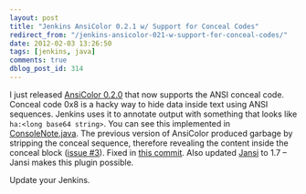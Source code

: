 ```yaml
---
layout: post
title: "Jenkins AnsiColor 0.2.1 w/ Support for Conceal Codes"
redirect_from: "/jenkins-ansicolor-021-w-support-for-conceal-codes/"
date: 2012-02-03 13:26:50
tags: [jenkins, java]
comments: true
dblog_post_id: 314
---
```

I just released [AnsiColor 0.2.0](https://wiki.jenkins-ci.org/display/JENKINS/AnsiColor+Plugin) that now supports the ANSI conceal code. Conceal code 0x8 is a hacky way to hide data inside text using ANSI sequences. Jenkins uses it to annotate output with something that looks like `ha:<long base64 string>`. You can see this implemented in [ConsoleNote.java](https://github.com/jenkinsci/jenkins/blob/master/core/src/main/java/hudson/console/ConsoleNote.java). The previous version of AnsiColor produced garbage by stripping the conceal sequence, therefore revealing the content inside the conceal block ([issue #3](https://github.com/dblock/jenkins-ansicolor-plugin/issues/3)). Fixed in [this commit](https://github.com/dblock/jenkins-ansicolor-plugin/commit/c804caf8f1f785a0bd0eaf47f231a1f22b8b0356). Also updated [Jansi](https://github.com/fusesource/jansi/) to 1.7 – Jansi makes this plugin possible.

Update your Jenkins.
